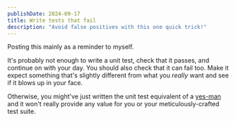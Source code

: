 ```yaml
---
publishDate: 2024-09-17
title: Write tests that fail
description: "Avoid false positives with this one quick trick!"
---
```


Posting this mainly as a reminder to myself.

It's probably not enough to write a unit test, check that it passes, and continue on with your day. You should also check that it can fail too. Make it expect something that's slightly different from what you _really_ want and see if it blows up in your face.

Otherwise, you might've just written the unit test equivalent of a [yes-man](https://www.merriam-webster.com/dictionary/yes-man) and it won't really provide any value for you or your meticulously-crafted test suite.
